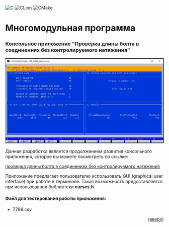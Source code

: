 <a name="readme-top"></a>

![C](https://img.shields.io/badge/c-%2300599C.svg?style=for-the-badge&logo=c&logoColor=white)
![CLion](https://img.shields.io/badge/CLion-black?style=for-the-badge&logo=clion&logoColor=white)
![CMake](https://img.shields.io/badge/CMake-%23008FBA.svg?style=for-the-badge&logo=cmake&logoColor=white)

# Многомодульная программа 
### Консольное приложение "Проверка длины болта в соединениях без контролируемого натяжения"

<p align="center">
<img src="images/terminal.png" alt="drawing" width="800"/>
</p>

Данная разработка является продолжением развития консольного приложения, которое вы можете посмотреть по ссылке:

[проверка длины болта в соединениях без контролируемого натяжения](https://github.com/muraviev-aa/Pro.Engineer.C.BoltLengthCheck?tab=readme-ov-file#%D0%BC%D0%BD%D0%BE%D0%B3%D0%BE%D0%BC%D0%BE%D0%B4%D1%83%D0%BB%D1%8C%D0%BD%D0%B0%D1%8F-%D0%BF%D1%80%D0%BE%D0%B3%D1%80%D0%B0%D0%BC%D0%BC%D0%B0)

Приложение предлагает пользователю использовать GUI (graphical user interface) при работе в терминале. Такая возможность предоставляется при использовании библиотеки **curses.h**.

#### Файл для тестирования работы приложения:

* 7798.csv

<p align="right">(<a href="#readme-top">вверх</a>)</p>